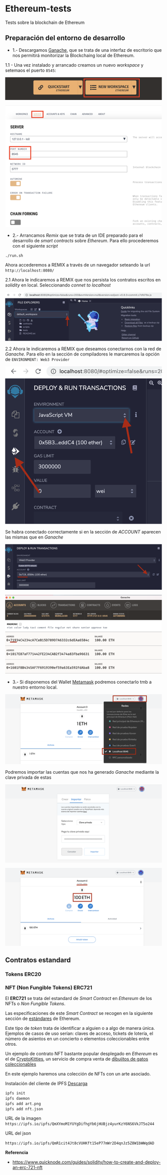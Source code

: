 # Ethereum-tests

Tests sobre la blockchain de Ethereum

## Preparación del entorno de desarrollo

- 1.- Descargamos [Ganache](https://www.trufflesuite.com/ganache), que se trata de una interfaz de escritorio que nos permitirá monitorizar la Blockchaing local de Ethereum.

1.1 - Una vez instalado y arrancado creamos un nuevo _workspace_ y setemaos el puerto `8545`:

![](resources/ganache1.png)

![](resources/ganache2.png)

- 2.- Arrancamos _Remix_ que se trata de un IDE preparado para el desarrollo de _smart contracts_ sobre _Ethereum_. Para ello procederemos con el siguiente _script_

```
./run.sh
```

Ahora accederemos a REMIX a través de un navegador seteando la url `http://localhost:8080/`

2.1 Ahora le indicaremos a REMIX que nos persista los contratos escritos en _solidity_ en local. Seleccionando _connet to localhost_

![](resources/remix1.png)

2.2 Ahora le indicaremos a REMIX que deseamos conectarnos con la red de _Ganache_. Para ello en la sección de compiladores
le marcaremos la opción de `ENVIRONMENT: Web3 Provider`

![](resources/remix2.png)

Se habra conectado correctamente si en la sección de _ACCOUNT_ aparecen las mismas que en _Ganache_

![](resources/remix3.png)

![](resources/remix4.png)

- 3.- Si disponemos del Wallet [Metamask](https://metamask.io/) podremos conectarlo tmb a nuestro entorno local.

![](resources/metamask1.png)

Podremos importar las cuentas que nos ha generado _Ganache_ mediante la clave privada de estas

![](resources/metamask2.png)

![](resources/metamask3.png)

## Contratos estandard

### Tokens ERC20 


### NFT (Non Fungible Tokens) ERC721

El __ERC721__ se trata del estandard de _Smart Contract_ en _Ethereum_ de los NFTs o _Non Fungible Tokens_. 

Las especificaciones de este _Smart Contract_ se recogen en la siguiente sección de [estándares](https://ethereum.org/en/developers/docs/standards/tokens/erc-721/) de Ethereum.

Este tipo de _token_ trata de identificar a alguien o a algo de manera única. Ejemplos de casos de uso serían: claves de acceso, tickets de lotería, el número de asientos en un concierto o elementos coleccionables entre otros.

Un ejemplo de contrato NFT bastante popular desplegado en _Ethereum_ es el de [CryptoKitties](https://etherscan.io/address/0x06012c8cf97bead5deae237070f9587f8e7a266d#code), un servicio de compra venta de [dibujitos de gatos coleccionables](https://www.cryptokitties.co/)

En este ejemplo haremos una colección de NFTs con un arte asociado.

Instalación del cliente de IPFS [Descarga](https://docs.ipfs.io/install/command-line/#official-distributions)

```bash
ipfs init
ipfs daemon
ipfs add art.png
ipfs add nft.json
```

URL de la imagen
`https://ipfs.io/ipfs/QmXYmoM1YUYgDifhgYb6jHUBjz4yurKzY6NS6VkJT5o244`

URL del json

`https://ipfs.io/ipfs/QmR1cit4Jt8cVUHKft15eP77mWr2D4qnJz5Z8W1bWWqdAD`

__Referencia__

- https://www.quicknode.com/guides/solidity/how-to-create-and-deploy-an-erc-721-nft
